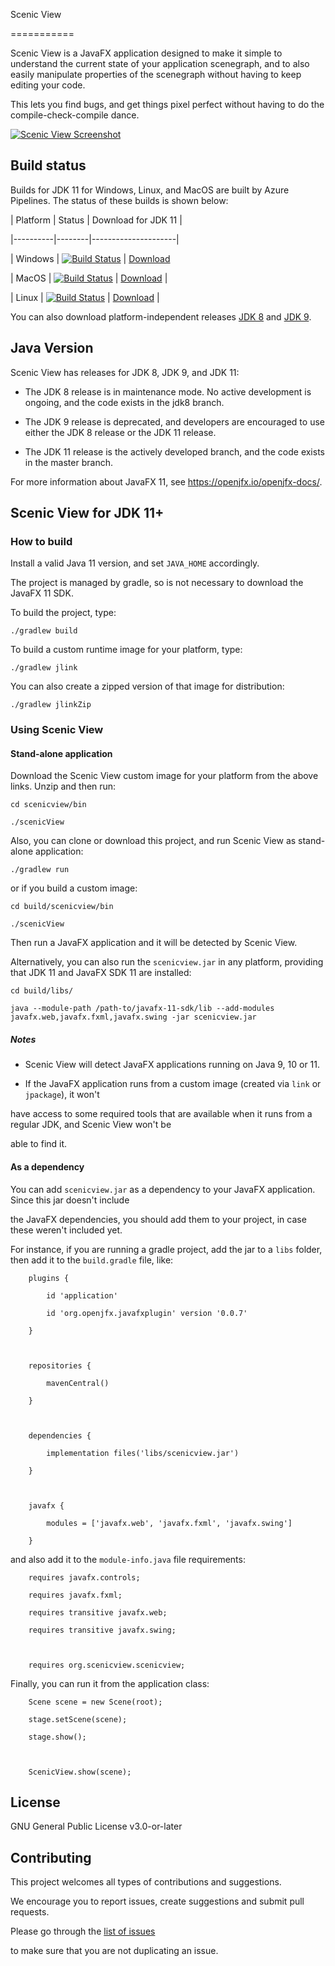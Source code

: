 Scenic View
===========

Scenic View is a JavaFX application designed to make it simple to understand the current state of your application scenegraph, and to also easily manipulate properties of the scenegraph without having to keep editing your code. 
This lets you find bugs, and get things pixel perfect without having to do the compile-check-compile dance.

[![Scenic View Screenshot](http://fxexperience.com/wp-content/uploads/2014/08/scenicView1.png)]()

## Build status

Builds for JDK 11 for Windows, Linux, and MacOS are built by Azure Pipelines. The status of these builds is shown below:

| Platform | Status | Download for JDK 11 |
|----------|--------|---------------------|
| Windows  | [![Build Status](https://jonathangiles.visualstudio.com/Scenic%20View/_apis/build/status/Scenic%20View%20-%20JDK%2011%20-%20Windows)](https://jonathangiles.visualstudio.com/Scenic%20View/_build/latest?definitionId=5) | [Download](https://download.jonathangiles.net/downloads/scenic-view/scenicview-win.zip) 
| MacOS  | [![Build Status](https://jonathangiles.visualstudio.com/Scenic%20View/_apis/build/status/Scenic%20View%20-%20JDK%2011%20-%20macOS)](https://jonathangiles.visualstudio.com/Scenic%20View/_build/latest?definitionId=7) | [Download](https://download.jonathangiles.net/downloads/scenic-view/scenicview-mac.zip) |
| Linux  | [![Build Status](https://jonathangiles.visualstudio.com/Scenic%20View/_apis/build/status/Scenic%20View%20-%20JDK%2011%20-%20Linux)](https://jonathangiles.visualstudio.com/Scenic%20View/_build/latest?definitionId=6) | [Download](https://download.jonathangiles.net/downloads/scenic-view/scenicview-linux.zip) |

You can also download platform-independent releases [JDK 8](https://download.jonathangiles.net/downloads/scenic-view/scenic-view-8.7.0.zip) and [JDK 9](https://download.jonathangiles.net/downloads/scenic-view/scenic-view-9.0.0.zip).

## Java Version

Scenic View has releases for JDK 8, JDK 9, and JDK 11:

- The JDK 8 release is in maintenance mode. No active development is ongoing, and the code exists in the jdk8 branch.
- The JDK 9 release is deprecated, and developers are encouraged to use either the JDK 8 release or the JDK 11 release.
- The JDK 11 release is the actively developed branch, and the code exists in the master branch.

For more information about JavaFX 11, see https://openjfx.io/openjfx-docs/.

## Scenic View for JDK 11+

### How to build

Install a valid Java 11 version, and set `JAVA_HOME` accordingly.

The project is managed by gradle, so is not necessary to download the JavaFX 11 SDK. 

To build the project, type:

	./gradlew build

To build a custom runtime image for your platform, type:

	./gradlew jlink

You can also create a zipped version of that image for distribution:

	./gradlew jlinkZip

### Using Scenic View

#### Stand-alone application

Download the Scenic View custom image for your platform from the above links. Unzip and then run: 

	cd scenicview/bin
	./scenicView

Also, you can clone or download this project, and run Scenic View as stand-alone application:

	./gradlew run

or if you build a custom image:

	cd build/scenicview/bin
	./scenicView

Then run a JavaFX application and it will be detected by Scenic View.

Alternatively, you can also run the `scenicview.jar` in any platform, providing that JDK 11 and JavaFX SDK 11 are installed:

	cd build/libs/
	java --module-path /path-to/javafx-11-sdk/lib --add-modules javafx.web,javafx.fxml,javafx.swing -jar scenicview.jar

##### Notes

- Scenic View will detect JavaFX applications running on Java 9, 10 or 11. 

- If the JavaFX application runs from a custom image (created via `link` or `jpackage`), it won't
have access to some required tools that are available when it runs from a regular JDK, and Scenic View won't be
able to find it.

#### As a dependency

You can add `scenicview.jar` as a dependency to your JavaFX application. Since this jar doesn't include 
the JavaFX dependencies, you should add them to your project, in case these weren't included yet.

For instance, if you are running a gradle project, add the jar to a `libs` folder, then add it to the `build.gradle` file, like:

        plugins {
            id 'application'
            id 'org.openjfx.javafxplugin' version '0.0.7'
        }

        repositories {
            mavenCentral()
        }

        dependencies {
            implementation files('libs/scenicview.jar')
        }

        javafx {
            modules = ['javafx.web', 'javafx.fxml', 'javafx.swing']
        }

and also add it to the `module-info.java` file requirements:

        requires javafx.controls;
        requires javafx.fxml;
        requires transitive javafx.web;
        requires transitive javafx.swing;

        requires org.scenicview.scenicview;

Finally, you can run it from the application class:

        Scene scene = new Scene(root);
        stage.setScene(scene);
        stage.show();
        
        ScenicView.show(scene);

## License

GNU General Public License v3.0-or-later

## Contributing

This project welcomes all types of contributions and suggestions. 
We encourage you to report issues, create suggestions and submit pull requests.

Please go through the [list of issues](https://github.com/JonathanGiles/scenic-view/issues) 
to make sure that you are not duplicating an issue.
